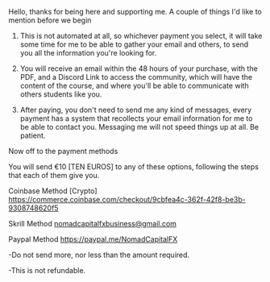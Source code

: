 Hello, thanks for being here and supporting me.
A couple of things I'd like to mention before we begin

1. This is not automated at all, so whichever payment you select, it will take some time for me to be able to gather your email and others, to send you all the information you're looking for.

2. You will receive an email within the 48 hours of your purchase, with the PDF, and a Discord Link to access the community, which will have the content of the course, and where you'll be able to communicate with others students like you.

3. After paying, you don't need to send me any kind of messages, every payment has a system that recollects your email information for me to be able to contact you. Messaging me will not speed things up at all. Be patient.

Now off to the payment methods

You will send €10 [TEN EUROS] to any of these options, following the steps that each of them give you.

Coinbase Method [Crypto]
https://commerce.coinbase.com/checkout/9cbfea4c-362f-42f8-be3b-9308748620f5

Skrill Method
nomadcapitalfxbusiness@gmail.com 

Paypal Method
https://paypal.me/NomadCapitalFX

-Do not send more, nor less than the amount required.

-This is not refundable.
